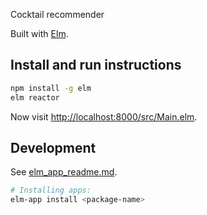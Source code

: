 Cocktail recommender

Built with [Elm](http://elm-lang.org/).

## Install and run instructions

```bash
npm install -g elm
elm reactor
```

Now visit [http://localhost:8000/src/Main.elm](http://localhost:8000/src/Main.elm).


## Development

See [elm\_app\_readme.md](./elm_app_readme.md).


```sh
# Installing apps:
elm-app install <package-name>

```
